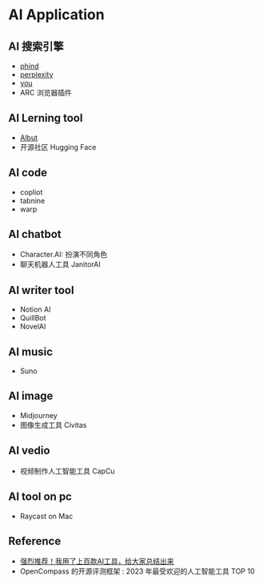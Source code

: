 # AI Application

## AI 搜索引擎

- [phind](https://www.phind.com/)
- [perplexity](https://www.perplexity.ai/)
- [you](https://www.you.com)
- ARC 浏览器插件

## AI Lerning tool

- [Albut](https://albus.org/)
- 开源社区 Hugging Face

## AI code

- copliot
- tabnine
- warp
  
## AI chatbot

- Character.AI:  扮演不同角色
- 聊天机器人工具 JanitorAI
  
## AI writer tool

- Notion AI
- QuillBot
- NovelAI

## AI music

- Suno

## AI image

- Midjourney
- 图像生成工具 Civitas

## AI vedio

- 视频制作人工智能工具 CapCu

## AI tool on pc

- Raycast on Mac

## Reference

- [强烈推荐！我用了上百款AI工具，给大家总结出来](https://www.youtube.com/watch?v=QKVOTpMU7c0)
- OpenCompass 的开源评测框架 : 2023 年最受欢迎的人工智能工具 TOP 10